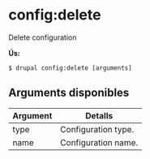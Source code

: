 # config:delete
Delete configuration

**Ús:**
```
$ drupal config:delete [arguments]
```

## Arguments disponibles
Argument | Detalls
---------|-------------
type | Configuration type.
name | Configuration name.
